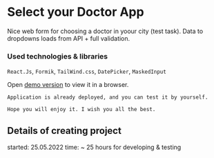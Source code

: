 # Select your Doctor App

Nice web form for choosing a doctor in yoour city (test task).
Data to dropdowns loads from API + full validation.

### Used technologies & libraries

`React.Js`, `Formik`, `TailWind.css`, `DatePicker`, `MaskedInput`

Open [demo version](https://select-doctor.vercel.app/) to view it in a browser.

~~~
Application is already deployed, and you can test it by yourself.

Hope you will enjoy it. I wish you all the best.
~~~

## Details of creating project
started: 25.05.2022
time: ~ 25 hours for developing & testing
